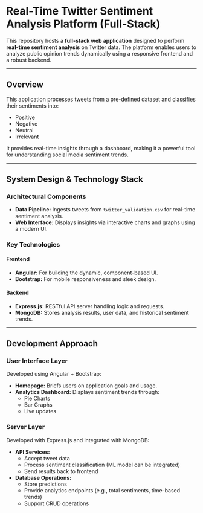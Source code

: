 # Real-Time Twitter Sentiment Analysis Platform (Full-Stack)

This repository hosts a **full-stack web application** designed to perform **real-time sentiment analysis** on Twitter data. The platform enables users to analyze public opinion trends dynamically using a responsive frontend and a robust backend.

---

##  Overview

This application processes tweets from a pre-defined dataset and classifies their sentiments into:
- Positive
- Negative
- Neutral
- Irrelevant

It provides real-time insights through a dashboard, making it a powerful tool for understanding social media sentiment trends.

---

##  System Design & Technology Stack

###  Architectural Components

- **Data Pipeline:** Ingests tweets from `twitter_validation.csv` for real-time sentiment analysis.
- **Web Interface:** Displays insights via interactive charts and graphs using a modern UI.

###  Key Technologies

#### Frontend
- **Angular:** For building the dynamic, component-based UI.
- **Bootstrap:** For mobile responsiveness and sleek design.

#### Backend
- **Express.js:** RESTful API server handling logic and requests.
- **MongoDB:** Stores analysis results, user data, and historical sentiment trends.

---

##  Development Approach

###  User Interface Layer

Developed using Angular + Bootstrap:

- **Homepage:** Briefs users on application goals and usage.
- **Analytics Dashboard:** Displays sentiment trends through:
  - Pie Charts
  - Bar Graphs
  - Live updates

###  Server Layer

Developed with Express.js and integrated with MongoDB:

- **API Services:**
  - Accept tweet data
  - Process sentiment classification (ML model can be integrated)
  - Send results back to frontend
- **Database Operations:**
  - Store predictions
  - Provide analytics endpoints (e.g., total sentiments, time-based trends)
  - Support CRUD operations


